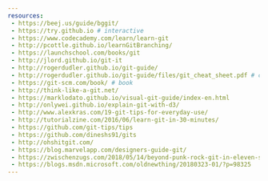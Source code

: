 ```yaml
---
resources:
 - https://beej.us/guide/bggit/
 - https://try.github.io # interactive
 - https://www.codecademy.com/learn/learn-git
 - http://pcottle.github.io/learnGitBranching/
 - https://launchschool.com/books/git
 - http://jlord.github.io/git-it
 - http://rogerdudler.github.io/git-guide/
 - http://rogerdudler.github.io/git-guide/files/git_cheat_sheet.pdf # cheatsheet
 - https://git-scm.com/book/ # book
 - http://think-like-a-git.net/
 - https://marklodato.github.io/visual-git-guide/index-en.html
 - http://onlywei.github.io/explain-git-with-d3/
 - http://www.alexkras.com/19-git-tips-for-everyday-use/
 - http://tutorialzine.com/2016/06/learn-git-in-30-minutes/
 - https://github.com/git-tips/tips
 - https://github.com/dineshs91/gits
 - http://ohshitgit.com/
 - https://blog.marvelapp.com/designers-guide-git/
 - https://zwischenzugs.com/2018/05/14/beyond-punk-rock-git-in-eleven-steps/
 - https://blogs.msdn.microsoft.com/oldnewthing/20180323-01/?p=98325
---
```

